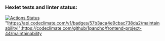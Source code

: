 ### Hexlet tests and linter status:
[![Actions Status](https://github.com/1pancho/frontend-project-44/workflows/hexlet-check/badge.svg)](https://github.com/1pancho/frontend-project-44/actions)
"!https://api.codeclimate.com/v1/badges/57b3aca4e9cbac738da2/maintainability!":https://codeclimate.com/github/1pancho/frontend-project-44/maintainability

